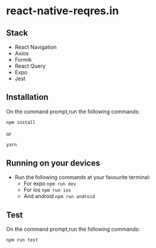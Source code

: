 # react-native-reqres.in

## Stack
- React Navigation
- Axios
- Formik
- React Query
- Expo
- Jest

## Installation

On the command prompt,run the following commands:

```sh
npm install
```
  or
```sh
yarn
```


## Running on your devices
  * Run the following commands at your favourite terminal:
	* For expo `npm run dev` 
	* For ios `npm run ios` 
	* And android `npm run android`

## Test

On the command prompt,run the following commands:

```sh
npm run test
```